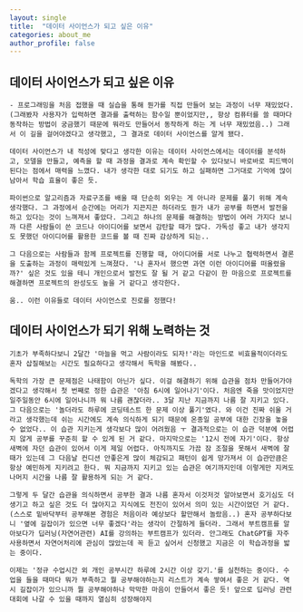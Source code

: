 ```yaml
---
layout: single
title:  "데이터 사이언스가 되고 싶은 이유"
categories: about_me
author_profile: false
---
```


## 데이터 사이언스가 되고 싶은 이유
    - 프로그래밍을 처음 접했을 때 실습을 통해 뭔가를 직접 만들어 보는 과정이 너무 재밌었다. (그래봤자 사용자가 입력하면 결과를 출력하는 함수일 뿐이었지만,, 항상 컴퓨터를 쓸 때마다 동작하는 방법이 궁금했기 때문에 뭐라도 만들어서 동작하게 하는 게 너무 재밌었음..) 그래서 이 길을 걸어야겠다고 생각했고, 그 결과로 데이터 사이언스를 알게 됐다. 
    
    데이터 사이언스가 내 적성에 맞다고 생각한 이유는 데이터 사이언스에서는 데이터를 분석하고, 모델을 만들고, 예측을 할 때 과정을 결과로 계속 확인할 수 있다보니 바로바로 피드백이 된다는 점에서 매력을 느꼈다. 내가 생각한 대로 되기도 하고 실패하면 그거대로 기억에 많이 남아서 학습 효율이 좋은 듯. 
      
    파이썬으로 알고리즘과 자료구조를 배울 때 단순히 외우는 게 아니라 문제를 풀기 위해 계속 생각했다. 그 과정에서 순간에는 머리가 지끈지끈 하더라도 뭔가 내가 공부를 하면서 발전을 하고 있다는 것이 느껴져서 좋았다. 그리고 하나의 문제를 해결하는 방법이 여러 가지다 보니까 다른 사람들이 쓴 코드나 아이디어를 보면서 감탄할 때가 많다. 가독성 좋고 내가 생각지도 못했던 아이디어를 활용한 코드를 볼 때 진짜 감상하게 되는.. 
    
    그 다음으로는 사람들과 함께 프로젝트를 진행할 때, 아이디어를 서로 나누고 협력하면서 결론을 도출하는 과정이 매력있게 느껴졌다. '나 혼자서 했으면 과연 이런 아이디어를 떠올렸을까?' 싶은 것도 있을 테니 개인으로서 발전도 잘 될 거 같고 다같이 한 마음으로 프로젝트를 해결하면 프로젝트의 완성도도 높을 거 같다고 생각한다. 
    
    움.. 이런 이유들로 데이터 사이언스로 진로를 정했다!

## 데이터 사이언스가 되기 위해 노력하는 것

    기초가 부족하다보니 2달간 '마늘을 먹고 사람이라도 되자!'라는 마인드로 비효율적이더라도 혼자 삽질해보는 시간도 필요하다고 생각해서 독학을 해봤다.. 
    
    독학의 가장 큰 문제점은 나태함이 아닌가 싶다. 이걸 해결하기 위해 습관을 점차 만들어가야겠다고 생각해서 첫 번째로 정한 습관은 '아침 6시에 일어나기'이다. 처음엔 죽을 맛이었지만 일주일동안 6시에 일어나니까 뭐 나름 괜찮더라.. 3달 지난 지금까지 나름 잘 지키고 있다. 그 다음으로는 '놀더라도 하루에 코딩테스트 한 문제 이상 풀기'였다. 와 이건 진짜 쉬울 거라고 생각했는데 쉬는 시간에도 계속 의식하게 되기 때문에 온종일 공부에 대한 긴장을 놓을 수 없었다.. 이 습관 지키는게 생각보다 많이 어려웠음 ㅜ 결과적으로는 이 습관 덕분에 어렵지 않게 공부를 꾸준히 할 수 있게 된 거 같다. 마지막으로는 '12시 전에 자기'이다. 항상 새벽에 자던 습관이 있어서 이게 제일 어렵다. 아직까지도 가끔 잠 조절을 못해서 새벽에 잘 때가 있는데 그 다음날 컨디션 안좋은게 많이 체감되고 패턴이 쉽게 망가져서 이 습관만큼은 항상 예민하게 지키려고 한다. 뭐 지금까지 지키고 있는 습관은 여기까지인데 이렇게만 지켜도 나머지 시간을 나름 잘 활용하게 되는 거 같다.

    그렇게 두 달간 습관을 의식하면서 공부한 결과 나름 혼자서 이것저것 알아보면서 호기심도 더 생기고 하고 싶은 것도 더 많아지고 지식에도 전진이 있어서 의미 있는 시간이었던 거 같다. (스스로 밑바닥부터 공부해본 경험은 처음이라 예상보다 할만해서 놀랐음..) 혼자 공부하다보니 '옆에 길잡이가 있으면 너무 좋겠다'라는 생각이 간절하게 들더라. 그래서 부트캠프를 알아보다가 딥러닝(자연어관련) AI를 강의하는 부트캠프가 있더라. 안그래도 ChatGPT를 자주 사용하면서 자연어처리에 관심이 많았는데 꼭 듣고 싶어서 신청했고 지금은 이 학습과정을 밟는 중이다.

    이제는 '정규 수업시간 외 개인 공부시간 하루에 2시간 이상 갖기.'를 실천하는 중이다. 수업을 들을 때마다 뭐가 부족하고 뭘 공부해야하는지 리스트가 계속 쌓여서 좋은 거 같다. 역시 길잡이가 있으니까 뭘 공부해야하나 막막한 마음이 안들어서 좋은 듯! 앞으로 딥러닝 관련 대회에 나갈 수 있을 때까지 열심히 성장해야지
